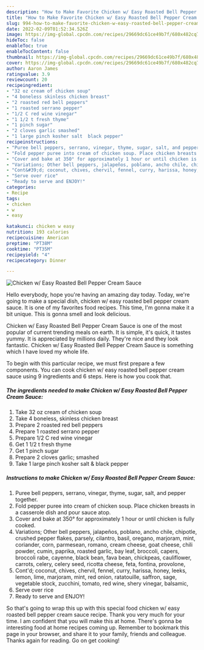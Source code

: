 ```yaml
---
description: "How to Make Favorite Chicken w/ Easy Roasted Bell Pepper Cream Sauce"
title: "How to Make Favorite Chicken w/ Easy Roasted Bell Pepper Cream Sauce"
slug: 994-how-to-make-favorite-chicken-w-easy-roasted-bell-pepper-cream-sauce
date: 2022-02-09T01:52:34.526Z
image: https://img-global.cpcdn.com/recipes/29669dc61ce49b7f/680x482cq70/chicken-w-easy-roasted-bell-pepper-cream-sauce-recipe-main-photo.jpg
hideToc: false
enableToc: true
enableTocContent: false
thumbnail: https://img-global.cpcdn.com/recipes/29669dc61ce49b7f/680x482cq70/chicken-w-easy-roasted-bell-pepper-cream-sauce-recipe-main-photo.jpg
cover: https://img-global.cpcdn.com/recipes/29669dc61ce49b7f/680x482cq70/chicken-w-easy-roasted-bell-pepper-cream-sauce-recipe-main-photo.jpg
author: Aaron James
ratingvalue: 3.9
reviewcount: 20
recipeingredient:
- "32 oz cream of chicken soup"
- "4 boneless skinless chicken breast"
- "2 roasted red bell peppers"
- "1 roasted serrano pepper"
- "1/2 C red wine vinegar"
- "1 1/2 t fresh thyme"
- "1 pinch sugar"
- "2 cloves garlic smashed"
- "1 large pinch kosher salt  black pepper"
recipeinstructions:
- "Puree bell peppers, serrano, vinegar, thyme, sugar, salt, and pepper together."
- "Fold pepper puree into cream of chicken soup. Place chicken breasts in a casserole dish and pour sauce atop."
- "Cover and bake at 350° for approximately 1 hour or until chicken is fully cooked."
- "Variations; Other bell peppers, jalapeños, poblano, ancho chile, chipotle, crushed pepper flakes, parsely, cilantro, basil, oregano, marjoram, mint, coriander, corn, parmesean, romano, cream cheese, goat cheese, chili powder, cumin, paprika, roasted garlic, bay leaf, broccoli, capers, broccoli rabe, cayenne, black bean, fava bean, chickpeas, cauliflower, carrots, celery, celery seed, ricotta cheese, feta, fontina, provolone,"
- "Cont&#39;d; coconut, chives, chervil, fennel, curry, harissa, honey, leeks, lemon, lime, marjoram, mint, red onion, ratatouille, saffron, sage, vegetable stock, zucchini, tomato, red wine, shery vinegar, balsamic,"
- "Serve over rice"
- "Ready to serve and ENJOY!"
categories:
- Recipe
tags:
- chicken
- w
- easy

katakunci: chicken w easy 
nutrition: 193 calories
recipecuisine: American
preptime: "PT38M"
cooktime: "PT35M"
recipeyield: "4"
recipecategory: Dinner

---
```



![Chicken w/ Easy Roasted Bell Pepper Cream Sauce](https://img-global.cpcdn.com/recipes/29669dc61ce49b7f/680x482cq70/chicken-w-easy-roasted-bell-pepper-cream-sauce-recipe-main-photo.jpg)

Hello everybody, hope you're having an amazing day today. Today, we're going to make a special dish, chicken w/ easy roasted bell pepper cream sauce. It is one of my favorites food recipes. This time, I'm gonna make it a bit unique. This is gonna smell and look delicious.

Chicken w/ Easy Roasted Bell Pepper Cream Sauce is one of the most popular of current trending meals on earth. It is simple, it's quick, it tastes yummy. It is appreciated by millions daily. They're nice and they look fantastic. Chicken w/ Easy Roasted Bell Pepper Cream Sauce is something which I have loved my whole life.




To begin with this particular recipe, we must first prepare a few components. You can cook chicken w/ easy roasted bell pepper cream sauce using 9 ingredients and 6 steps. Here is how you cook that.

<!--inarticleads1-->

##### The ingredients needed to make Chicken w/ Easy Roasted Bell Pepper Cream Sauce:

1. Take 32 oz cream of chicken soup
1. Take 4 boneless, skinless chicken breast
1. Prepare 2 roasted red bell peppers
1. Prepare 1 roasted serrano pepper
1. Prepare 1/2 C red wine vinegar
1. Get 1 1/2 t fresh thyme
1. Get 1 pinch sugar
1. Prepare 2 cloves garlic; smashed
1. Take 1 large pinch kosher salt & black pepper




<!--inarticleads2-->

##### Instructions to make Chicken w/ Easy Roasted Bell Pepper Cream Sauce:

1. Puree bell peppers, serrano, vinegar, thyme, sugar, salt, and pepper together.
1. Fold pepper puree into cream of chicken soup. Place chicken breasts in a casserole dish and pour sauce atop.
1. Cover and bake at 350° for approximately 1 hour or until chicken is fully cooked.
1. Variations; Other bell peppers, jalapeños, poblano, ancho chile, chipotle, crushed pepper flakes, parsely, cilantro, basil, oregano, marjoram, mint, coriander, corn, parmesean, romano, cream cheese, goat cheese, chili powder, cumin, paprika, roasted garlic, bay leaf, broccoli, capers, broccoli rabe, cayenne, black bean, fava bean, chickpeas, cauliflower, carrots, celery, celery seed, ricotta cheese, feta, fontina, provolone,
1. Cont&#39;d; coconut, chives, chervil, fennel, curry, harissa, honey, leeks, lemon, lime, marjoram, mint, red onion, ratatouille, saffron, sage, vegetable stock, zucchini, tomato, red wine, shery vinegar, balsamic,
1. Serve over rice
1. Ready to serve and ENJOY!



So that's going to wrap this up with this special food chicken w/ easy roasted bell pepper cream sauce recipe. Thank you very much for your time. I am confident that you will make this at home. There's gonna be interesting food at home recipes coming up. Remember to bookmark this page in your browser, and share it to your family, friends and colleague. Thanks again for reading. Go on get cooking!
